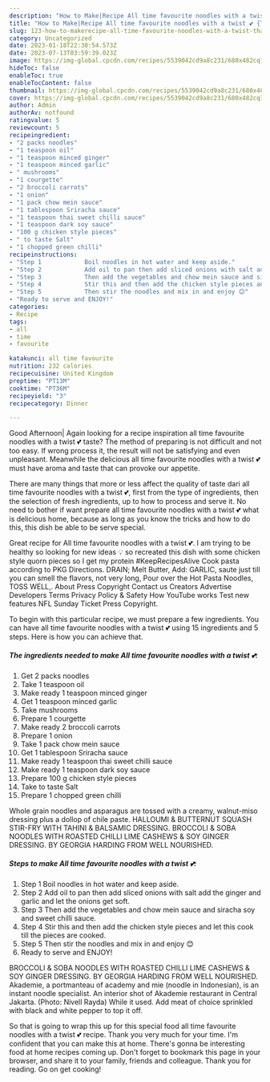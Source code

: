 ```yaml
---
description: "How to Make|Recipe All time favourite noodles with a twist 💕 {That is Delicious"
title: "How to Make|Recipe All time favourite noodles with a twist 💕 {That is Delicious"
slug: 123-how-to-makerecipe-all-time-favourite-noodles-with-a-twist-that-is-delicious
category: Uncategorized
date: 2023-01-18T22:30:54.573Z
date: 2023-07-13T03:59:39.023Z
image: https://img-global.cpcdn.com/recipes/5539042cd9a8c231/680x482cq70/all-time-favourite-noodles-with-a-twist-recipe-main-photo.jpg
hideToc: false
enableToc: true
enableTocContent: false
thumbnail: https://img-global.cpcdn.com/recipes/5539042cd9a8c231/680x482cq70/all-time-favourite-noodles-with-a-twist-recipe-main-photo.jpg
cover: https://img-global.cpcdn.com/recipes/5539042cd9a8c231/680x482cq70/all-time-favourite-noodles-with-a-twist-recipe-main-photo.jpg
author: Admin
authorAv: notfound
ratingvalue: 5
reviewcount: 5
recipeingredient:
- "2 packs noodles"
- "1 teaspoon oil"
- "1 teaspoon minced ginger"
- "1 teaspoon minced garlic"
- " mushrooms"
- "1 courgette"
- "2 broccoli carrots"
- "1 onion"
- "1 pack chow mein sauce"
- "1 tablespoon Sriracha sauce"
- "1 teaspoon thai sweet chilli sauce"
- "1 teaspoon dark soy sauce"
- "100 g chicken style pieces"
- " to taste Salt"
- "1 chopped green chilli"
recipeinstructions:
- "Step 1            Boil noodles in hot water and keep aside."
- "Step 2            Add oil to pan then add sliced onions with salt add the ginger and garlic and let the onions get soft."
- "Step 3            Then add the vegetables and chow mein sauce and siracha soy and sweet chilli sauce."
- "Step 4            Stir this and then add the chicken style pieces and let this cook till the pieces are cooked."
- "Step 5            Then stir the noodles and mix in and enjoy 😊"
- "Ready to serve and ENJOY!"
categories:
- Recipe
tags:
- all
- time
- favourite

katakunci: all time favourite 
nutrition: 232 calories
recipecuisine: United Kingdom
preptime: "PT13M"
cooktime: "PT36M"
recipeyield: "3"
recipecategory: Dinner

---
```



Good Afternoon| Again looking for a recipe inspiration all time favourite noodles with a twist 💕 taste? The method of preparing is not difficult and not too easy. If wrong process it, the result will not be satisfying and even unpleasant. Meanwhile the delicious all time favourite noodles with a twist 💕 must have aroma and taste that can provoke our appetite.






There are many things that more or less affect the quality of taste dari all time favourite noodles with a twist 💕, first from the type of ingredients, then the selection of fresh ingredients, up to how to process and serve it. No need to bother if want prepare all time favourite noodles with a twist 💕 what is delicious home, because as long as you know the tricks and how to do this, this dish be able to be serve special.


Great recipe for All time favourite noodles with a twist 💕. I am trying to be healthy so looking for new ideas 💡 so recreated this dish with some chicken style quorn pieces so I get my protein #KeepRecipesAlive Cook pasta according to PKG Directions. DRAIN; Melt Butter, Add: GARLIC, saute just till you can smell the flavors, not very long, Pour over the Hot Pasta Noodles, TOSS WELL,. About Press Copyright Contact us Creators Advertise Developers Terms Privacy Policy &amp; Safety How YouTube works Test new features NFL Sunday Ticket Press Copyright.


To begin with this particular recipe, we must prepare a few ingredients. You can have all time favourite noodles with a twist 💕 using 15 ingredients and 5 steps. Here is how you can achieve that.

<!--inarticleads1-->

##### The ingredients needed to make All time favourite noodles with a twist 💕:

1. Get 2 packs noodles
1. Take 1 teaspoon oil
1. Make ready 1 teaspoon minced ginger
1. Get 1 teaspoon minced garlic
1. Take  mushrooms
1. Prepare 1 courgette
1. Make ready 2 broccoli carrots
1. Prepare 1 onion
1. Take 1 pack chow mein sauce
1. Get 1 tablespoon Sriracha sauce
1. Make ready 1 teaspoon thai sweet chilli sauce
1. Make ready 1 teaspoon dark soy sauce
1. Prepare 100 g chicken style pieces
1. Take  to taste Salt
1. Prepare 1 chopped green chilli


Whole grain noodles and asparagus are tossed with a creamy, walnut-miso dressing plus a dollop of chile paste. HALLOUMI &amp; BUTTERNUT SQUASH STIR-FRY WITH TAHINI &amp; BALSAMIC DRESSING. BROCCOLI &amp; SOBA NOODLES WITH ROASTED CHILLI LIME CASHEWS &amp; SOY GINGER DRESSING. BY GEORGIA HARDING FROM WELL NOURISHED. 

<!--inarticleads2-->

##### Steps to make All time favourite noodles with a twist 💕:

1. Step 1            Boil noodles in hot water and keep aside.
1. Step 2            Add oil to pan then add sliced onions with salt add the ginger and garlic and let the onions get soft.
1. Step 3            Then add the vegetables and chow mein sauce and siracha soy and sweet chilli sauce.
1. Step 4            Stir this and then add the chicken style pieces and let this cook till the pieces are cooked.
1. Step 5            Then stir the noodles and mix in and enjoy 😊
1. Ready to serve and ENJOY!

BROCCOLI &amp; SOBA NOODLES WITH ROASTED CHILLI LIME CASHEWS &amp; SOY GINGER DRESSING. BY GEORGIA HARDING FROM WELL NOURISHED. Akademie, a portmanteau of academy and mie (noodle in Indonesian), is an instant noodle specialist. An interior shot of Akademie restaurant in Central Jakarta. (Photo: Nivell Rayda) While it used. Add meat of choice sprinkled with black and white pepper to top it off. 

So that is going to wrap this up for this special food all time favourite noodles with a twist 💕 recipe. Thank you very much for your time. I'm confident that you can make this at home. There's gonna be interesting food at home recipes coming up. Don't forget to bookmark this page in your browser, and share it to your family, friends and colleague. Thank you for reading. Go on get cooking!
